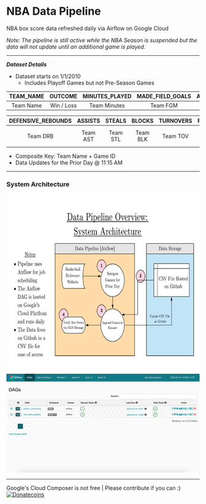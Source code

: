 # NBA Data Pipeline

NBA box score data refreshed daily via Airflow on Google Cloud 

*Note: The pipeline is still active while the NBA Season is suspended but the data will not update until an additional game is played.*<br>
___
***Dataset Details***
* Dataset starts on 1/1/2010
  * Includes Playoff Games but not Pre-Season Games

| TEAM_NAME        | OUTCOME           | MINUTES_PLAYED  | MADE_FIELD_GOALS        | ATTEMPTED_FIELD_GOALS           | MADE_THREE_POINT_FIELD_GOALS  |ATTEMPTED_THREE_POINT_FIELD_GOALS        | MADE_FREE_THROWS           | ATTEMPTED_FREE_THROWS  | OFFENSIVE_REBOUNDS        | 
|:-------------:|:-------------:|:-------------:|:-------------:|:-------------:|:-------------:|:-------------:|:-------------:|:-------------:|:-------------:|
| Team Name     | Win / Loss      |   Team Minutes | Team FGM      | Team FGA      |   Team 3PM | Team 3PA      | Team FTM      |   Team FTA | Team ORB      | 

| DEFENSIVE_REBOUNDS        | ASSISTS           | STEALS  | BLOCKS        | TURNOVERS           | PERSONAL_FOULS  |POINTS        | GAME_ID           | DATE  | 
|:-------------:|:-------------:|:-------------:|:-------------:|:-------------:|:-------------:|:-------------:|:-------------:|:-------------:|
| Team DRB      | Team AST      |   Team STL | Team BLK      | Team TOV      |   Team Fouls | Team PTS     | Unique Game ID      |   Date of Game |

* Composite Key: Team Name + Game ID
* Data Updates for the Prior Day @ 11:15 AM 
___
### System Architecture 

<img src="Images/System Architecture.png" alt="drawing" height = "450" width="650"/>
<br>



![alt text](https://github.com/dzipkowi/NBA-Data-Pipeline/blob/master/Images/Airflow_v2.png "Airflow")


___
Google's Cloud Composer is not free | Please contribute if you can :) 
<br>
[![Donatecoins](http://donatecoins.org/btc/14RvVFQcBzU33S41Hqpw1ZkA733AVuYAmB.svg)](http://donatecoins.org/btc/14RvVFQcBzU33S41Hqpw1ZkA733AVuYAmB)

